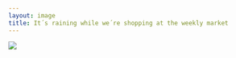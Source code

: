 ```yaml
---
layout: image
title: It´s raining while we´re shopping at the weekly market
---
```

![](/img/IMG_2298.jpg)


